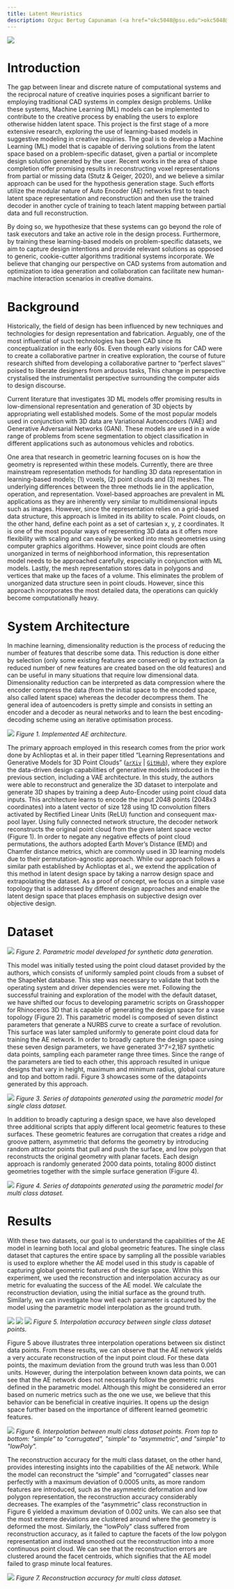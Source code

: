 ```yaml
--- 
title: Latent Heuristics
description: Ozguc Bertug Capunaman (<a href="okc5048@psu.edu">okc5048@psu.edu</a>)  Shakthi Suresh (<a href="sns5410@psu.edu">sns5410@psu.edu</a>) 
---
```

![](https://github.com/ozgucbertug/latentHeuristics/blob/main/docs/Figure2.jpg?raw=true)

# Introduction

The gap between linear and discrete nature of computational systems and the reciprocal nature of creative inquiries poses a significant barrier to employing traditional CAD systems in complex design problems. Unlike these systems, Machine Learning (ML) models can be implemented to contribute to the creative process by enabling the users to explore otherwise hidden latent space. This project is the first stage of a more extensive research, exploring the use of learning-based models in suggestive modeling in creative inquiries. The goal is to develop a Machine Learning (ML) model that is capable of deriving solutions from the latent space based on a problem-specific dataset, given a partial or incomplete design solution generated by the user. Recent works in the area of shape completion offer promising results in reconstructing voxel representations from partial or missing data (Stutz & Geiger, 2020), and we believe a similar approach can be used for the hypothesis generation stage. Such efforts utilize the modular nature of Auto Encoder (AE) networks first to teach latent space representation and reconstruction and then use the trained decoder in another cycle of training to teach latent mapping between partial data and full reconstruction.

By doing so, we hypothesize that these systems can go beyond the role of task executors and take an active role in the design process. Furthermore, by training these learning-based models on problem-specific datasets, we aim to capture design intentions and provide relevant solutions as opposed to generic, cookie-cutter algorithms traditional systems incorporate. We believe that changing our perspective on CAD systems from automation and optimization to idea generation and collaboration can facilitate new human-machine interaction scenarios in creative domains.

# Background

Historically, the field of design has been influenced by new techniques and technologies for design representation and fabrication. Arguably, one of the most influential of such technologies has been CAD since its conceptualization in the early 60s. Even though early visions for CAD were to create a collaborative partner in creative exploration, the course of future research shifted from developing a collaborative partner to “perfect slaves'' poised to liberate designers from arduous tasks, This change in perspective crystalised the instrumentalist perspective surrounding the computer aids to design discourse.
 
Current literature that investigates 3D ML models offer promising results in low-dimensional representation and generation of 3D objects by appropriating well established models. Some of the most popular models used in conjunction with 3D data are Variational Autoencoders (VAE) and Generative Adversarial Networks (GAN). These models are used in a wide range of problems from scene segmentation to object classification in different applications such as autonomous vehicles and robotics.

One area that research in geometric learning focuses on is how the geometry is represented within these models. Currently, there are three mainstream representation methods for handling 3D data representation in learning-based models; (1) voxels, (2) point clouds and (3) meshes. The underlying differences between the three methods lie in the application, operation, and representation. Voxel-based approaches are prevalent in ML applications as they are inherently very similar to multidimensional inputs such as images. However, since the representation relies on a grid-based data structure, this approach is limited in its ability to scale. Point clouds, on the other hand, define each point as a set of cartesian x, y, z coordinates. It is one of the most popular ways of representing 3D data as it offers more flexibility with scaling and can easily be worked into mesh geometries using computer graphics algorithms. However, since point clouds are often unorganized in terms of neighborhood information, this representation model needs to be approached carefully, especially in conjunction with ML models. Lastly, the mesh representation stores data in polygons and vertices that make up the faces of a volume. This eliminates the problem of unorganized data structure seen in point clouds. However, since this approach incorporates the most detailed data, the operations can quickly become computationally heavy.

# System Architecture
In machine learning, dimensionality reduction is the process of reducing the number of features that describe some data. This reduction is done either by selection (only some existing features are conserved) or by extraction (a reduced number of new features are created based on the old features) and can be useful in many situations that require low dimensional data. Dimensionality reduction can be interpreted as data compression where the encoder compress the data (from the initial space to the encoded space, also called latent space) whereas the decoder decompress them. The general idea of autoencoders is pretty simple and consists in setting an encoder and a decoder as neural networks and to learn the best encoding-decoding scheme using an iterative optimisation process.

![](https://github.com/ozgucbertug/latentHeuristics/blob/main/docs/Figure1.jpg?raw=true)
_Figure 1. Implemented AE architecture._

The primary approach employed in this research comes from the prior work done by Achlioptas et al. in their paper titled “Learning Representations and Generative Models for 3D Point Clouds” ([`arXiv`](https://arxiv.org/abs/1707.02392) | [`GitHub`](https://github.com/optas/latent_3d_points)), where they explore the data-driven design capabilities of generative models introduced in the previous section, including a VAE architecture. In this study,  the authors were able to reconstruct and generalize the 3D dataset to interpolate and generate 3D shapes by training a deep Auto-Encoder using point cloud data inputs. This architecture learns to encode the input 2048 points (2048x3 coordinates) into a latent vector of size 128 using 1D convolution filters activated by Rectified Linear Units (ReLU) function and consequent max-pool layer. Using fully connected network structure, the decoder network reconstructs the original point cloud from the given latent space vector (Figure 1). In order to negate any negative effects of point cloud permutations, the authors adopted Earth Mover’s Distance (EMD) and Chamfer distance metrics, which are commonly used in 3D learning models due to their permutation-agnostic approach.
While our approach follows a similar path established by Achlioptas et al., we extend the application of this method in latent design space by taking a narrow design space and extrapolating the dataset. As a proof of concept, we focus on a simple vase topology that is addressed by different design approaches and enable the latent design space that places emphasis on subjective design over objective design.

# Dataset

![](https://github.com/ozgucbertug/latentHeuristics/blob/main/docs/Figure0.gif?raw=true)
_Figure 2. Parametric model developed for synthetic data generation._

This model was initially tested using the point cloud dataset provided by the authors, which consists of uniformly sampled point clouds from a subset of the ShapeNet database. This step was necessary to validate that both the operating system and driver dependencies were met. Following the successful training and exploration of the model with the default dataset, we have shifted our focus to developing parametric scripts on Grasshopper for Rhinoceros 3D that is capable of generating the design space for a vase topology (Figure 2). This parametric model is composed of seven distinct parameters that generate a NURBS curve to create a surface of revolution. This surface was later sampled uniformly to generate point cloud data for training the AE network. In order to broadly capture the design space using these seven design parameters, we have generated 3^7=2,187 synthetic data points, sampling each parameter range three times. Since the range of the parameters are tied to each other, this approach resulted in unique designs that vary in height, maximum and minimum radius, global curvature and top and bottom radii. Figure 3 showcases some of the datapoints generated by this approach.

![](https://github.com/ozgucbertug/latentHeuristics/blob/main/docs/Figure3.jpg?raw=true)
_Figure 3. Series of datapoints generated using the parametric model for single class dataset._

In addition to broadly capturing a design space, we have also developed three additional scripts that apply different local geometric features to these surfaces. These geometric features are corrugation that creates a ridge and groove pattern, asymmetric that deforms the geometry by introducing random attractor points that pull and push the surface, and low polygon that reconstructs the original geometry with planar facets. Each design approach is randomly generated 2000 data points, totaling 8000 distinct geometries together with the simple surface generation (Figure 4).

![](https://github.com/ozgucbertug/latentHeuristics/blob/main/docs/Figure4.jpg?raw=true)
_Figure 4. Series of datapoints generated using the parametric model for multi class dataset._

# Results

With these two datasets, our goal is to understand the capabilities of the AE model in learning both local and global geometric features. The single class dataset that captures the entire space by sampling all the possible variables is used to explore whether the AE model used in this study is capable of capturing global geometric features of the design space. Within this experiment, we used the reconstruction and interpolation accuracy as our metric for evaluating the success of the AE model. We calculate the reconstruction deviation, using the initial surface as the ground truth. Similarly, we can investigate how well each parameter is captured by the model using the parametric model interpolation as the ground truth.

![](https://github.com/ozgucbertug/latentHeuristics/blob/main/docs/Figure7.gif?raw=true)
![](https://github.com/ozgucbertug/latentHeuristics/blob/main/docs/Figure8.gif?raw=true)
![](https://github.com/ozgucbertug/latentHeuristics/blob/main/docs/Figure9.gif?raw=true)
_Figure 5. Interpolation accuracy between single class dataset points._

Figure 5 above illustrates three interpolation operations between six distinct data points. From these results, we can observe that the AE network yields a very accurate reconstruction of the input point cloud. For these data points, the maximum deviation from the ground truth was less than 0.001 units. However, during the interpolation between known data points, we can see that the AE network does not necessarily follow the geometric rules defined in the parametric model. Although this might be considered an error based on numeric metrics such as the one we use, we believe that this behavior can be beneficial in creative inquiries. It opens up the design space further based on the importance of different learned geometric features.


![](https://github.com/ozgucbertug/latentHeuristics/blob/main/docs/Figure6.gif?raw=true)
_Figure 6. Interpolation between multi class dataset points. From top to bottom: "simple" to "corrugated", "simple" to "asymmetric", and "simple" to "lowPoly"._

The reconstruction accuracy for the multi class dataset, on the other hand, provides interesting insights into the capabilities of the AE network. While the model can reconstruct the “simple” and “corrugated” classes near perfectly with a maximum deviation of 0.0005 units, as more random features are introduced, such as the asymmetric deformation and low polygon representation, the reconstruction accuracy considerably decreases. The examples of the “asymmetric” class reconstruction in Figure 6 yielded a maximum deviation of 0.002 units. We can also see that the most extreme deviations are clustered around where the geometry is deformed the most. Similarly, the “lowPoly” class suffered from reconstruction accuracy, as it failed to capture the facets of the low polygon representation and instead smoothed out the reconstruction into a more continuous point cloud. We can see that the reconstruction errors are clustered around the facet centroids, which signifies that the AE model failed to grasp minute local features.

![](https://github.com/ozgucbertug/latentHeuristics/blob/main/docs/Figure5.jpg?raw=true)
_Figure 7. Reconstruction accuracy for multi class dataset._
